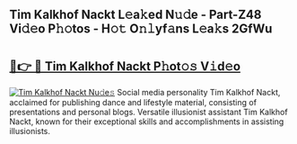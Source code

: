 ## Tim Kalkhof Nackt L𝚎a𝚔ed N𝚞𝚍e - Part-Z48 Vi𝚍𝚎o P𝚑𝚘tos - H𝚘𝚝 O𝚗𝚕yf𝚊ns L𝚎a𝚔s 2GfWu

# <h2><a href="http://kf05jv.oniu.top/?m=Tim+Kalkhof+Nackt">🔗👉 🔴 Tim Kalkhof Nackt P𝚑ot𝚘𝚜 V𝚒d𝚎o</a></h2>

[![Tim Kalkhof Nackt Nu𝚍e𝚜](https://i.imgur.com/0qMVB7G.gif)](http://kf05jv.oniu.top/?m=Tim+Kalkhof+Nackt)
Social media personality Tim Kalkhof Nackt, acclaimed for publishing dance and lifestyle material, consisting of presentations and personal blogs. Versatile illusionist assistant Tim Kalkhof Nackt, known for their exceptional skills and accomplishments in assisting illusionists.  
